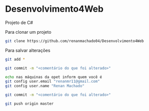 # Desenvolvimento4Web

Projeto de C#

Para clonar um projeto

```bash
git clone https://github.com/renanmachado04/Desenvolvimento4Web
```

Para salvar alterações

```bash
git add *

git commit -m "<comentário do que foi alterado>"

echo nas máquinas da opet inform quem você é
git config user.email "renanmr11@gmail.com"
git config user.name "Renan Machado"

git commit -m "<comentário do que foi alterado>"

git push origin master
```